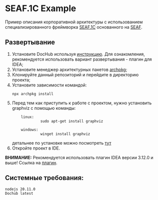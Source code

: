 # SEAF.1C Example

Пример описания корпоративной архитектуры с использованием специализированного
фреймворка [SEAF.1C](https://github.com/DoublesunRUS/seaf-1c-core) основанного на [SEAF](https://github.com/SEAFTeam/seaf-core).

## Развертывание

1. Установите DocHub используя [инструкцию](https://github.com/RabotaRu/DocHub#быстрый-старт).
   Для ознакомления, рекомендуется использовать вариант развертывания - плагин для IDEA;
2. Установите менеджер архитектурных пакетов [archpkg](https://www.npmjs.com/package/archpkg);
3. Клонируйте данный репозиторий и перейдите в директорию проекта;
4. Установите зависимости командой:
   ```console
   npx archpkg install
   ```
5. Перед тем как приступить к работе с проектом, нужно установить graphviz c помощью команды:
    ```console
        linux: 
                 sudo apt-get install graphviz
        
        windows: 
                 winget install graphviz
    ```
   детальнее по установке можно посмотреть [тут](https://graphviz.org/download/)
6. Откройте проект в IDE.

**ВНИМАНИЕ:**
Рекомендуется использовать плагин IDEA версии 3.12.0 и выше!
Ссылка на [плагин](https://github.com/RabotaRu/DocHub/tree/master/distrib).

## Системные требования:
```
nodejs 20.11.0
Dochub latest
```
